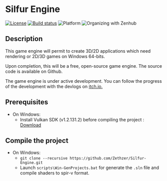 # Silfur Engine

[![License](https://img.shields.io/badge/License-Apache%202.0-blue.svg)](https://opensource.org/licenses/Apache-2.0) [![Build status](https://ci.appveyor.com/api/projects/status/myw2msr47c1vs109?svg=true)](https://ci.appveyor.com/project/Zethzer/silfur-engine) ![Platform](https://img.shields.io/badge/platform-Win64-lightgrey) ![Organizing with Zenhub](https://img.shields.io/badge/Organizing%20with-ZenHub-5e60ba.svg)

## Description

This game engine will permit to create 3D/2D applications which need rendering or 2D/3D games on Windows 64-bits.

Upon completion, this will be a free, open-source game engine. The source code is available on Github.

The game engine is under active development. You can follow the progress of the development with the devlogs on [itch.io.](https://duality-workshop.itch.io/silfur-engine)

## Prerequisites

* On Windows:
  * Install Vulkan SDK (v1.2.131.2) before compiling the project : [Download](https://vulkan.lunarg.com/sdk/download/1.2.131.2/windows/VulkanSDK-1.2.131.2-Installer.exe?Human=true)

## Compile the project

* On Windows:
  * `git clone --recursive https://github.com/Zethzer/Silfur-Engine.git`
  * Launch `scripts\Win-GenProjects.bat` for generate the `.sln` file and compile shaders to spir-v format.